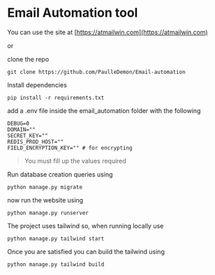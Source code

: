 # Email Automation tool

You can use the site at [https://atmailwin.com](https://atmailwin.com) 

or

clone the repo
```
git clone https://github.com/PaulleDemon/Email-automation
```

Install dependencies
```
pip install -r requirements.txt
```

add a .env file inside the email_automation folder with the following 
```
DEBUG=0
DOMAIN=""
SECRET_KEY=""
REDIS_PROD_HOST=""
FIELD_ENCRYPTION_KEY="" # for encrypting
```
> You must fill up the values required

Run database creation queries using
```
python manage.py migrate
```

now run the website using 
```
python manage.py runserver
```

The project uses tailwind so, when running locally use
```
python manage.py tailwind start
```

Once you are satisfied you can build the tailwind using
```
python manage.py tailwind build
```